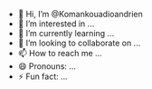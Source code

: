 - 👋 Hi, I’m @Komankouadioandrien
- 👀 I’m interested in ...
- 🌱 I’m currently learning ...
- 💞️ I’m looking to collaborate on ...
- 📫 How to reach me ...
- 😄 Pronouns: ...
- ⚡ Fun fact: ...

<!---
Komankouadioandrien/Komankouadioandrien is a ✨ special ✨ repository because its `README.md` (this file) appears on your GitHub profile.
You can click the Preview link to take a look at your changes.
--->
